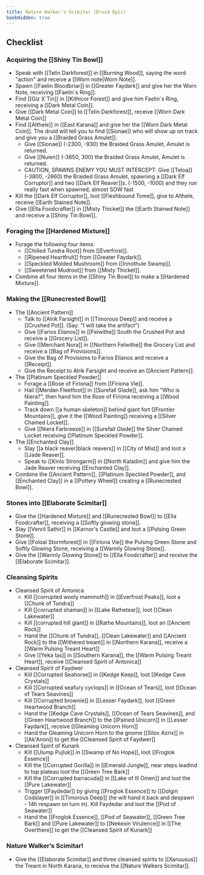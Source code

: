 ```yaml
---
title: Nature Walker's Scimitar (Druid Epic)
bookHidden: true
---
```


## Checklist

### Acquiring the [[Shiny Tin Bowl]]
* Speak with [[Telin Darkforest]] in [[Burning Wood]], saying the word "action" and receive a [[Worn note|Worn Note]].
* Spawn [[Faelin Bloodbriar]] in [[Greater Faydark]] and give her the Worn Note, receiving [[Faelin`s Ring]].
* Find [[Giz X\`Tin]] in [[Kithicor Forest]] and give him Faelin`s Ring, receiving a [[Dark Metal Coin]].
* Give [[Dark Metal Coin]] to [[Telin Darkforest]], receive [[Worn Dark Metal Coin]]
* Find [[Althele]] in [[East Karana]] and give her the [[Worn Dark Metal Coin]]. The druid will tell you to find [[Sionae]] who will show up on track and give you a [[Braided Grass Amulet]].
    * Give [[Sionae]] (-2300, -930) the Braided Grass Amulet, Amulet is returned.
    * Give [[Nuien]] (-3650, 300) the Braided Grass Amulet, Amulet is returned.
    * CAUTION, SPAWNS ENEMY YOU MUST INTERCEPT: Give [[Teloa]] (-3800, -2860) the Braided Grass Amulet, spawning a [[Dark Elf Corruptor]] and two [[Dark Elf Reaver]]s. (-1500, -1000) and they run really fast when spawned, almost SOW fast
* Kill the [[Dark Elf Corruptor]], loot [[Fleshbound Tome]], give to Althele, receive [[Earth Stained Note]].
* Give [[Ella Foodcrafter]] in [[Misty Thicket]] the [[Earth Stained Note]] and receive a [[Shiny Tin Bowl]].

### Foraging the [[Hardened Mixture]]
* Forage the following four items:
    * [[Chilled Tundra Root]] from [[Everfrost]].
    * [[Ripened Heartfruit]] from [[Greater Faydark]].
    * [[Speckled Molded Mushroom]] from [[Innothule Swamp]].
    * [[Sweetened Mudroot]] from [[Misty Thicket]].
* Combine all four items in the [[Shiny Tin Bowl]] to make a [[Hardened Mixture]].

### Making the [[Runecrested Bowl]]
* The [[Ancient Pattern]]
    * Talk to [[Alrik Farsight]] in [[Timorous Deep]] and receive a [[Crushed Pot]]. (Say: "I will take the artifact")
    * Give [[Farios Elianos]] in [[Felwithe]] South the Crushed Pot and receive a [[Grocery List]].
    * Give [[Merchant Nora]] in [[Northern Felwithe]] the Grocery List and receive a [[Bag of Provisions]].
    * Give the Bag of Provisions to Farios Elianos and receive a [[Receipt]].
    * Give the Receipt to Alrik Farsight and receive an [[Ancient Pattern]].
* The [[Platinum Speckled Powder]]
    * Forage a [[Rose of Firiona]] from [[Firiona Vie]].
    * Hail [[Merdan Fleetfoot]] in [[Surefall Glade]], ask him "Who is Niera?", then hand him the Rose of Firiona receiving a [[Wood Painting]].
    * Track down [[a human skeleton]] behind giant fort [[Frontier Mountains]], give it the [[Wood Painting]] receiving a [[Silver Chained Locket]].
    * Give [[Niera Farbreeze]] in [[Surefall Glade]] the Silver Chained Locket receiving [[Platinum Speckled Powder]].
* The [[Enchanted Clay]]
    * Slay [[a black reaver|black reavers]] in [[City of Mist]] and loot a [[Jade Reaver]].
    * Speak to [[Kinlo Strongarm]] in [[North Kaladim]] and give him the Jade Reaver receiving [[Enchanted Clay]].
* Combine the [[Ancient Pattern]], [[Platinum Speckled Powder]], and [[Enchanted Clay]] in a [[Pottery Wheel]] creating a [[Runecrested Bowl]].

### Stones into [[Elaborate Scimitar]]
* Give the [[Hardened Mixture]] and [[Runecrested Bowl]] to [[Ella Foodcrafter]], receiving a [[Softly glowing stone]].
* Slay [[Venril Sathir]] in [[Karnor's Castle]] and loot a [[Pulsing Green Stone]].
* Give [[Foloal Stormforest]] in [[Firiona Vie]] the Pulsing Green Stone and Softly Glowing Stone, receiving a [[Warmly Glowing Stone]].
* Give the [[Warmly Glowing Stone]] to [[Ella Foodcrafter]] and receive the [[Elaborate Scimitar]].

### Cleansing Spirits
* Cleansed Spirit of Antonica
    * Kill [[corrupted wooly mammoth]] in [[Everfrost Peaks]], loot a [[Chunk of Tundra]]
    * Kill [[corrupted shaman]] in [[Lake Rathetear]], loot [[Clean Lakewater]]
    * Kill [[corrupted hill giant]] in [[Rathe Mountains]], loot an [[Ancient Rock]]
    * Hand the [[Chunk of Tundra]], [[Clean Lakewater]] and [[Ancient Rock]] to the [[Withered treant]] in [[Northern Karana]], receive a [[Warm Pulsing Treant Heart]]
    * Give [[Yeka Ias]] in [[Southern Karana]], the [[Warm Pulsing Treant Heart]], receive [[Cleansed Spirit of Antonica]]
* Cleansed Spirit of Faydwer
    * Kill [[Corrupted Seahorse]] in [[Kedge Keep]], loot [[Kedge Cave Crystals]]
    * Kill [[Corrupted seafury cyclops]] in [[Ocean of Tears]], loot [[Ocean of Tears Seavines]]
    * Kill [[Corrupted brownie]] in [[Lesser Faydark]], loot [[Green Heartwood Branch]]
    * Hand the [[Kedge Cave Crystals]], [[Ocean of Tears Seavines]], and [[Green Heartwood Branch]] to the [[Pained Unicorn]] in [[Lesser Faydark]], receive [[Gleaming Unicorn Horn]]
    * Hand the Gleaming Unicorn Horn to the gnome [[Silox Azrix]] in [[Ak'Anon]] to get the [[Cleansed Spirit of Faydwer]]
* Cleansed Spirit of Kunark
    * Kill [[Ulump Pujluk]] in [[Swamp of No Hope]], loot [[Froglok Essence]]
    * Kill the [[Corrupted Gorilla]] in [[Emerald Jungle]], near steps leadind to top plateau loot the [[Green Tree Bark]]
    * Kill the [[Corrupted barracuda]] in [[Lake of Ill Omen]] and loot the [[Pure Lakewater]]
    * Trigger [[Faydedar]] by giving [[Froglok Essence]] to [[Dolgin Codslayer]] in [[Timorous Deep]] (he will hand it back and despawn - 14h respawn on turn in). Kill Faydedar and loot the [[Pod of Seawater]]
    * Hand the [[Froglok Essence]], [[Pod of Seawater]], [[Green Tree Bark]] and [[Pure Lakewater]] to [[Nekexin Virulence]] in [[The Overthere]] to get the [[Cleansed Spirit of Kunark]]

### Nature Walker’s Scimitar!
* Give the [[Elaborate Scimitar]] and three cleansed spirits to [[Xanuusus]] the Treant in North Karana, to receive the [[Nature Walkers Scimitar]].
